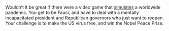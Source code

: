 Wouldn’t it be great if there were a video game that <a href="https://en.wikipedia.org/wiki/SimCity">simulates</a> a worldwide pandemic.   You get to be Fauci, and have to deal with a mentally incapacitated president and Republican governors who just want to reopen.   Your challenge is to make the US virus free, and win the Nobel Peace Prize.

